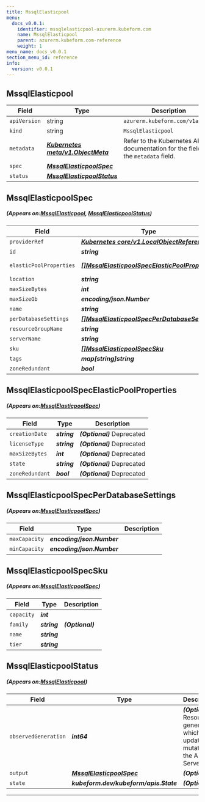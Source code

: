 ```yaml
---
title: MssqlElasticpool
menu:
  docs_v0.0.1:
    identifier: mssqlelasticpool-azurerm.kubeform.com
    name: MssqlElasticpool
    parent: azurerm.kubeform.com-reference
    weight: 1
menu_name: docs_v0.0.1
section_menu_id: reference
info:
  version: v0.0.1
---
```


## MssqlElasticpool
| Field | Type | Description |
| ------ | ----- | ----------- |
| `apiVersion` | string | `azurerm.kubeform.com/v1alpha1` |
|    `kind` | string | `MssqlElasticpool` |
| `metadata` | ***[Kubernetes meta/v1.ObjectMeta](https://kubernetes.io/docs/reference/generated/kubernetes-api/v1.13/#objectmeta-v1-meta)***|Refer to the Kubernetes API documentation for the fields of the `metadata` field.|
| `spec` | ***[MssqlElasticpoolSpec](#MssqlElasticpoolSpec)***||
| `status` | ***[MssqlElasticpoolStatus](#MssqlElasticpoolStatus)***||
## MssqlElasticpoolSpec
##### (Appears on:[MssqlElasticpool](#MssqlElasticpool), [MssqlElasticpoolStatus](#MssqlElasticpoolStatus))
| Field | Type | Description |
| ------ | ----- | ----------- |
| `providerRef` | ***[Kubernetes core/v1.LocalObjectReference](https://kubernetes.io/docs/reference/generated/kubernetes-api/v1.13/#localobjectreference-v1-core)***||
| `id` | ***string***||
| `elasticPoolProperties` | ***[[]MssqlElasticpoolSpecElasticPoolProperties](#MssqlElasticpoolSpecElasticPoolProperties)***| ***(Optional)*** Deprecated|
| `location` | ***string***||
| `maxSizeBytes` | ***int***| ***(Optional)*** |
| `maxSizeGb` | ***encoding/json.Number***| ***(Optional)*** |
| `name` | ***string***||
| `perDatabaseSettings` | ***[[]MssqlElasticpoolSpecPerDatabaseSettings](#MssqlElasticpoolSpecPerDatabaseSettings)***||
| `resourceGroupName` | ***string***||
| `serverName` | ***string***||
| `sku` | ***[[]MssqlElasticpoolSpecSku](#MssqlElasticpoolSpecSku)***||
| `tags` | ***map[string]string***| ***(Optional)*** |
| `zoneRedundant` | ***bool***| ***(Optional)*** |
## MssqlElasticpoolSpecElasticPoolProperties
##### (Appears on:[MssqlElasticpoolSpec](#MssqlElasticpoolSpec))
| Field | Type | Description |
| ------ | ----- | ----------- |
| `creationDate` | ***string***| ***(Optional)*** Deprecated|
| `licenseType` | ***string***| ***(Optional)*** Deprecated|
| `maxSizeBytes` | ***int***| ***(Optional)*** Deprecated|
| `state` | ***string***| ***(Optional)*** Deprecated|
| `zoneRedundant` | ***bool***| ***(Optional)*** Deprecated|
## MssqlElasticpoolSpecPerDatabaseSettings
##### (Appears on:[MssqlElasticpoolSpec](#MssqlElasticpoolSpec))
| Field | Type | Description |
| ------ | ----- | ----------- |
| `maxCapacity` | ***encoding/json.Number***||
| `minCapacity` | ***encoding/json.Number***||
## MssqlElasticpoolSpecSku
##### (Appears on:[MssqlElasticpoolSpec](#MssqlElasticpoolSpec))
| Field | Type | Description |
| ------ | ----- | ----------- |
| `capacity` | ***int***||
| `family` | ***string***| ***(Optional)*** |
| `name` | ***string***||
| `tier` | ***string***||
## MssqlElasticpoolStatus
##### (Appears on:[MssqlElasticpool](#MssqlElasticpool))
| Field | Type | Description |
| ------ | ----- | ----------- |
| `observedGeneration` | ***int64***| ***(Optional)*** Resource generation, which is updated on mutation by the API Server.|
| `output` | ***[MssqlElasticpoolSpec](#MssqlElasticpoolSpec)***| ***(Optional)*** |
| `state` | ***kubeform.dev/kubeform/apis.State***| ***(Optional)*** |
---
